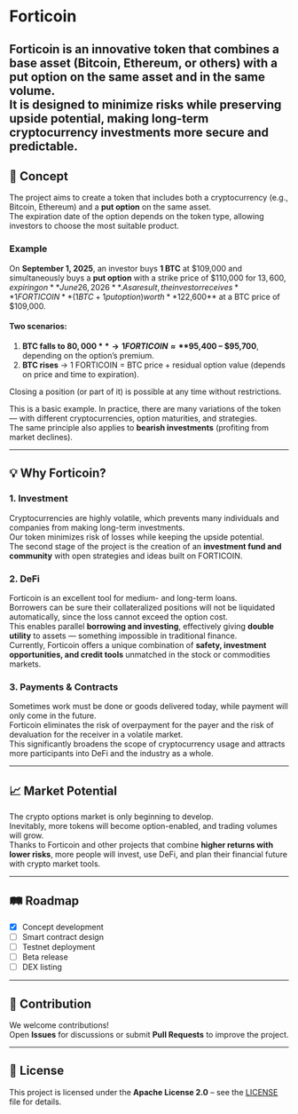 # Forticoin

**Forticoin** is an innovative token that combines a **base asset** (Bitcoin, Ethereum, or others) with a **put option** on the same asset and in the same volume.  
It is designed to minimize risks while preserving upside potential, making long-term cryptocurrency investments more secure and predictable.
---

## 📖 Concept

The project aims to create a token that includes both a cryptocurrency (e.g., Bitcoin, Ethereum) and a **put option** on the same asset.  
The expiration date of the option depends on the token type, allowing investors to choose the most suitable product.  

### Example  
On **September 1, 2025**, an investor buys **1 BTC** at $109,000 and simultaneously buys a **put option** with a strike price of $110,000 for $13,600, expiring on **June 26, 2026**.  
As a result, the investor receives **1 FORTICOIN** (1 BTC + 1 put option) worth **$122,600** at a BTC price of $109,000.  

#### Two scenarios:  
1. **BTC falls to $80,000** → 1 FORTICOIN ≈ **$95,400 – $95,700**, depending on the option’s premium.  
2. **BTC rises** → 1 FORTICOIN = BTC price + residual option value (depends on price and time to expiration).  

Closing a position (or part of it) is possible at any time without restrictions.  

This is a basic example. In practice, there are many variations of the token — with different cryptocurrencies, option maturities, and strategies.  
The same principle also applies to **bearish investments** (profiting from market declines).

---

## 💡 Why Forticoin?

### 1. Investment  
Cryptocurrencies are highly volatile, which prevents many individuals and companies from making long-term investments.  
Our token minimizes risk of losses while keeping the upside potential.  
The second stage of the project is the creation of an **investment fund and community** with open strategies and ideas built on FORTICOIN.

### 2. DeFi  
Forticoin is an excellent tool for medium- and long-term loans.  
Borrowers can be sure their collateralized positions will not be liquidated automatically, since the loss cannot exceed the option cost.  
This enables parallel **borrowing and investing**, effectively giving **double utility** to assets — something impossible in traditional finance.  
Currently, Forticoin offers a unique combination of **safety, investment opportunities, and credit tools** unmatched in the stock or commodities markets.

### 3. Payments & Contracts  
Sometimes work must be done or goods delivered today, while payment will only come in the future.  
Forticoin eliminates the risk of overpayment for the payer and the risk of devaluation for the receiver in a volatile market.  
This significantly broadens the scope of cryptocurrency usage and attracts more participants into DeFi and the industry as a whole.

---

## 📈 Market Potential  

The crypto options market is only beginning to develop.  
Inevitably, more tokens will become option-enabled, and trading volumes will grow.  
Thanks to Forticoin and other projects that combine **higher returns with lower risks**, more people will invest, use DeFi, and plan their financial future with crypto market tools.  

---

## 🛤 Roadmap
- [x] Concept development  
- [ ] Smart contract design  
- [ ] Testnet deployment  
- [ ] Beta release  
- [ ] DEX listing  

---

## 🤝 Contribution
We welcome contributions!  
Open **Issues** for discussions or submit **Pull Requests** to improve the project.  

---

## 📜 License
This project is licensed under the **Apache License 2.0** – see the [LICENSE](LICENSE) file for details.

